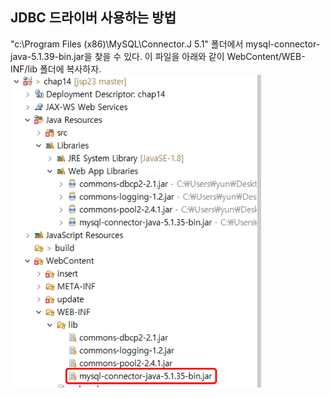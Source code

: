 ## JDBC 드라이버 사용하는 방법
"c:\Program Files (x86)\MySQL\Connector.J 5.1" 폴더에서 mysql-connector-java-5.1.39-bin.jar을 찾을 수 있다. 이 파일을 아래와 같이 WebContent/WEB-INF/lib 폴더에 복사하자.
<img src="/picture/그림2.png" height="500" />